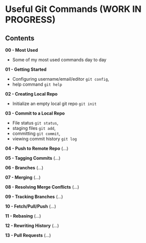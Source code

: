 # Useful Git Commands (WORK IN PROGRESS)

## Contents

**00 - Most Used** 

- Some of my most used commands day to day

**01 - Getting Started** 

- Configuring username/email/editor ```git config```,
- help command ```git help```

**02 - Creating Local Repo** 

- Initialize an empty local git repo ```git init```

**03 - Commit to a Local Repo** 

- File status ```git status```,
- staging files ```git add```,
- committing ```git commit```,
- viewing commit history ```git log```

**04 - Push to Remote Repo** (...)

**05 - Tagging Commits** (...)

**06 - Branches** (...)

**07 - Merging** (...)

**08 - Resolving Merge Conflicts** (...)

**09 - Tracking Branches** (...)

**10 - Fetch/Pull/Push** (...)

**11 - Rebasing** (...)

**12 - Rewriting History** (...)

**13 - Pull Requests** (...)
